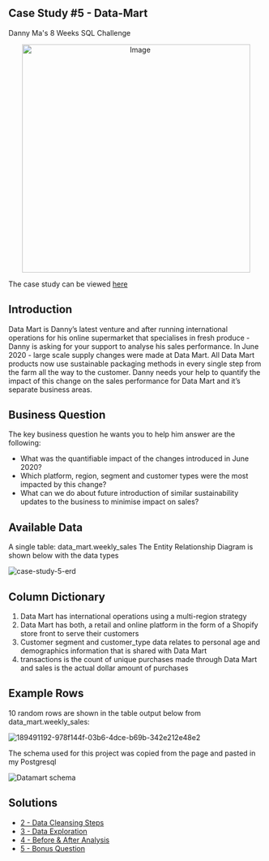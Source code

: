 ## Case Study #5 - Data-Mart
Danny Ma's 8 Weeks SQL Challenge

<p align="center">
<img src="https://8weeksqlchallenge.com/images/case-study-designs/5.png" alt="Image" width="450" height="450">

The case study can be viewed  [here](https://8weeksqlchallenge.com/case-study-5/)

## Introduction
Data Mart is Danny’s latest venture and after running international operations for his online supermarket that specialises in fresh produce - Danny is asking for your support to analyse his sales performance.
In June 2020 - large scale supply changes were made at Data Mart. All Data Mart products now use sustainable packaging methods in every single step from the farm all the way to the customer.
Danny needs your help to quantify the impact of this change on the sales performance for Data Mart and it’s separate business areas.

## Business Question
The key business question he wants you to help him answer are the following:
- What was the quantifiable impact of the changes introduced in June 2020?
- Which platform, region, segment and customer types were the most impacted by this change?
- What can we do about future introduction of similar sustainability updates to the business to minimise impact on sales?

## Available Data
A single table: data_mart.weekly_sales
The Entity Relationship Diagram is shown below with the data types

![case-study-5-erd](https://github.com/kenny-ayo/Case-Study-5---Data-Mart/assets/92790075/965b707d-ff98-4eb8-9405-d1eaa659117c)


## Column Dictionary
1.	Data Mart has international operations using a multi-region strategy
2.	Data Mart has both, a retail and online platform in the form of a Shopify store front to serve their customers
3.	Customer segment and customer_type data relates to personal age and demographics information that is shared with Data Mart
4.	transactions is the count of unique purchases made through Data Mart and sales is the actual dollar amount of purchases

## Example Rows
10 random rows are shown in the table output below from data_mart.weekly_sales:

![189491192-978f144f-03b6-4dce-b69b-342e212e48e2](https://github.com/kenny-ayo/Case-Study-5---Data-Mart/assets/92790075/5a41a4df-b098-49cc-a422-d9b38118fb2d)

The schema used for this project was copied from the page and pasted in my Postgresql

![Datamart schema](https://github.com/kenny-ayo/Case-Study-5---Data-Mart/assets/92790075/4e06b3a0-bf4c-490d-8172-a6cf984e5083)

## Solutions
- [2 - Data Cleansing Steps](https://github.com/kenny-ayo/Case-Study-5---Data-Mart/blob/main/2%20-%20Data%20Cleansing%20Steps.md)
- [3 - Data Exploration](https://github.com/kenny-ayo/Case-Study-5---Data-Mart/blob/main/3%20-%20Data%20Exploration.md)
- [4 - Before & After Analysis](https://github.com/kenny-ayo/Case-Study-5---Data-Mart/blob/main/4%20-%20Before%20%26%20After%20Analysis.md)
- [5 - Bonus Question](https://github.com/kenny-ayo/Case-Study-5---Data-Mart/blob/main/5%20-%20Bonus%20Question.md)
